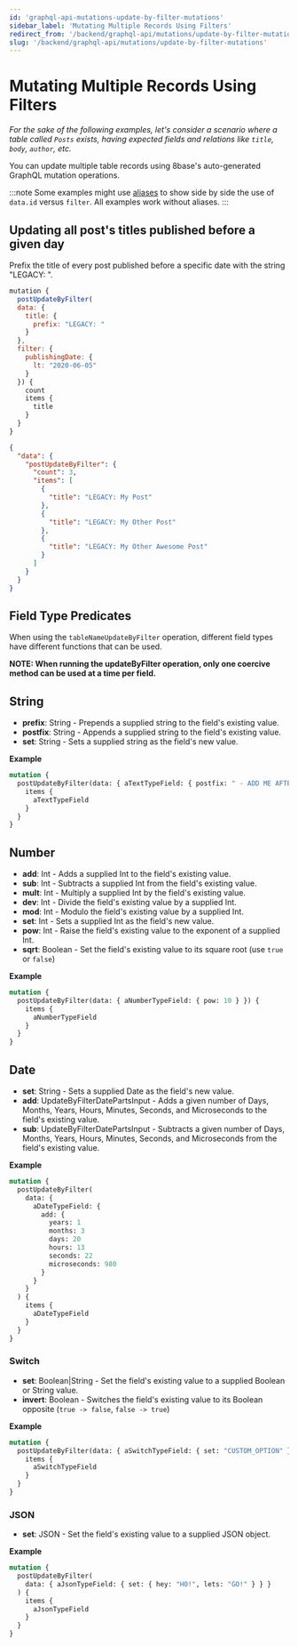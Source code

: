 ```yaml
---
id: 'graphql-api-mutations-update-by-filter-mutations'
sidebar_label: 'Mutating Multiple Records Using Filters'
redirect_from: '/backend/graphql-api/mutations/update-by-filter-mutations'
slug: '/backend/graphql-api/mutations/update-by-filter-mutations'
---
```


# Mutating Multiple Records Using Filters

_For the sake of the following examples, let's consider a scenario where a table called `Posts` exists, having expected fields and relations like `title`, `body`, `author`, etc._

You can update multiple table records using 8base's auto-generated GraphQL mutation operations.

:::note
Some examples might use [aliases](/projects/backend/graphql-api/#aliases) to show side by side the use of `data.id` versus `filter`. All examples work without aliases.
:::

## Updating all post's titles published before a given day

Prefix the title of every post published before a specific date with the string "LEGACY: ".

```javascript
mutation {
  postUpdateByFilter(
  data: {
    title: {
      prefix: "LEGACY: "
    }
  },
  filter: {
    publishingDate: {
      lt: "2020-06-05"
    }
  }) {
    count
    items {
      title
    }
  }
}
```

```json
{
  "data": {
    "postUpdateByFilter": {
      "count": 3,
      "items": [
        {
          "title": "LEGACY: My Post"
        },
        {
          "title": "LEGACY: My Other Post"
        },
        {
          "title": "LEGACY: My Other Awesome Post"
        }
      ]
    }
  }
}
```

## Field Type Predicates

When using the `tableNameUpdateByFilter` operation, different field types have different functions that can be used.

**NOTE: When running the updateByFilter operation, only one coercive method can be used at a time per field.**

## String

- **prefix**: String - Prepends a supplied string to the field's existing value.
- **postfix**: String - Appends a supplied string to the field's existing value.
- **set**: String - Sets a supplied string as the field's new value.

**Example**

```graphql
mutation {
  postUpdateByFilter(data: { aTextTypeField: { postfix: " - ADD ME AFTER" } }) {
    items {
      aTextTypeField
    }
  }
}
```

## Number

- **add**: Int - Adds a supplied Int to the field's existing value.
- **sub**: Int - Subtracts a supplied Int from the field's existing value.
- **mult**: Int - Multiply a supplied Int by the field's existing value.
- **dev**: Int - Divide the field's existing value by a supplied Int.
- **mod**: Int - Modulo the field's existing value by a supplied Int.
- **set**: Int - Sets a supplied Int as the field's new value.
- **pow**: Int - Raise the field's existing value to the exponent of a supplied Int.
- **sqrt**: Boolean - Set the field's existing value to its square root (use `true` or `false`)

**Example**

```graphql
mutation {
  postUpdateByFilter(data: { aNumberTypeField: { pow: 10 } }) {
    items {
      aNumberTypeField
    }
  }
}
```

## Date

- **set**: String - Sets a supplied Date as the field's new value.
- **add**: UpdateByFilterDatePartsInput - Adds a given number of Days, Months, Years, Hours, Minutes, Seconds, and Microseconds to the field's existing value.
- **sub**: UpdateByFilterDatePartsInput - Subtracts a given number of Days, Months, Years, Hours, Minutes, Seconds, and Microseconds from the field's existing value.

**Example**

```graphql
mutation {
  postUpdateByFilter(
    data: {
      aDateTypeField: {
        add: {
          years: 1
          months: 3
          days: 20
          hours: 13
          seconds: 22
          microseconds: 980
        }
      }
    }
  ) {
    items {
      aDateTypeField
    }
  }
}
```

### Switch

- **set**: Boolean|String - Set the field's existing value to a supplied Boolean or String value.
- **invert**: Boolean - Switches the field's existing value to its Boolean opposite (`true -> false`, `false -> true`)

**Example**

```graphql
mutation {
  postUpdateByFilter(data: { aSwitchTypeField: { set: "CUSTOM_OPTION" } }) {
    items {
      aSwitchTypeField
    }
  }
}
```

### JSON

- **set**: JSON - Set the field's existing value to a supplied JSON object.

**Example**

```graphql
mutation {
  postUpdateByFilter(
    data: { aJsonTypeField: { set: { hey: "HO!", lets: "GO!" } } }
  ) {
    items {
      aJsonTypeField
    }
  }
}
```
